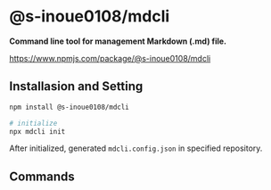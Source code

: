 # @s-inoue0108/mdcli

**Command line tool for management Markdown (.md) file.**

https://www.npmjs.com/package/@s-inoue0108/mdcli

## Installasion and Setting

```bash
npm install @s-inoue0108/mdcli

# initialize
npx mdcli init
```

After initialized, generated `mdcli.config.json` in specified repository.

## Commands